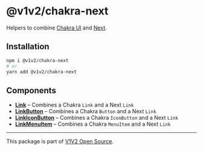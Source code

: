 # @v1v2/chakra-next

Helpers to combine [Chakra UI](https://chakra-ui.com/) and [Next](https://nextjs.org/).

## Installation

```sh
npm i @v1v2/chakra-next
# or
yarn add @v1v2/chakra-next
```

## Components

- [**Link**](src/Link#readme) – Combines a Chakra `Link` and a Next `Link`
- [**LinkButton**](src/LinkButton#readme) – Combines a Chakra `Button` and a Next `Link`
- [**LinkIconButton**](src/LinkIconButton#readme) – Combines a Chakra `IconButton` and a Next `Link`
- [**LinkMenuItem**](src/LinkMenuItem#readme) – Combines a Chakra `MenuItem` and a Next `Link`

---

This package is part of [V1V2 Open Source](https://github.com/v1v2/v1v2).
